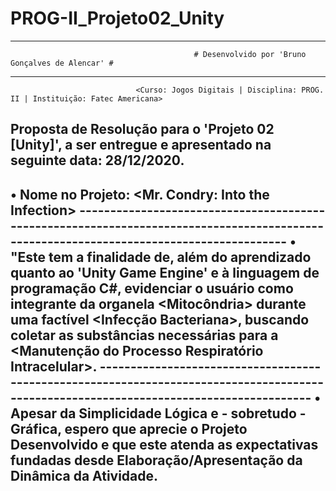 # PROG-II_Projeto02_Unity
----------------------------------------------------------------------------------------------------------------------------------------------
                                             # Desenvolvido por 'Bruno Gonçalves de Alencar' #
----------------------------------------------------------------------------------------------------------------------------------------------
                                <Curso: Jogos Digitais | Disciplina: PROG. II | Instituição: Fatec Americana>

Proposta de Resolução para o 'Projeto 02 [Unity]', a ser entregue e apresentado na seguinte data: 28/12/2020.
----------------------------------------------------------------------------------------------------------------------------------------------
• Nome no Projeto: <Mr. Condry: Into the Infection> 
      ----------------------------------------------------------------------------------------------------------------------------------------
      • "Este tem a finalidade de, além do aprendizado quanto ao 'Unity Game Engine' e à linguagem de programação C#, evidenciar o usuário
      como integrante da organela <Mitocôndria> durante uma factível <Infecção Bacteriana>, buscando coletar as substâncias necessárias para
      a <Manutenção do Processo Respiratório Intracelular>.
      ----------------------------------------------------------------------------------------------------------------------------------------
• Apesar da Simplicidade Lógica e - sobretudo - Gráfica, espero que aprecie o Projeto Desenvolvido e que este atenda as expectativas fundadas
  desde Elaboração/Apresentação da Dinâmica da Atividade.
----------------------------------------------------------------------------------------------------------------------------------------------
